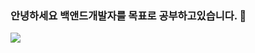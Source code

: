 ### 안녕하세요 백앤드개발자를 목표로 공부하고있습니다. 👋

<img src="https://img.shields.io/badge/Java-007396?style=flat&logo=OpenJDK&logoColor=white"/>

<!--
**dlqhdwo1/dlqhdwo1** is a ✨ _special_ ✨ repository because its `README.md` (this file) appears on your GitHub profile.

Here are some ideas to get you started:

- 🔭 I’m currently working on ...
- 🌱 I’m currently learning ...
- 👯 I’m looking to collaborate on ...
- 🤔 I’m looking for help with ...
- 💬 Ask me about ...
- 📫 How to reach me: ...
- 😄 Pronouns: ...
- ⚡ Fun fact: ...
-->
